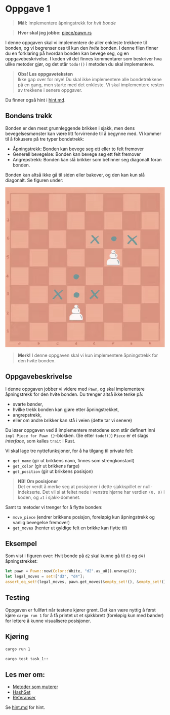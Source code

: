 # Oppgave 1
> **Mål:** Implementere åpningstrekk for _hvit bonde_

> **Hvor skal jeg jobbe:** [piece/pawn.rs](piece/pawn.rs)

I denne oppgaven skal vi implementere de aller enkleste trekkene til bonden, og vi begrenser oss til kun den _hvite_ 
bonden. I denne filen finner du en forklaring på hvordan bonden kan bevege seg, og en oppgavebeskrivelse. I koden 
vil det finnes kommentarer som beskriver hva ulike metoder gjør, og det står `todo!()` i metoden du skal implementere.

> **Obs! Les oppgaveteksten**  
> Ikke gap over for mye! Du skal ikke implementere alle bondetrekkene på en gang, men starte med det enkleste. Vi 
> skal implementere resten av trekkene i senere oppgaver.

Du finner også hint i [hint.md](./hint.md).

## Bondens trekk
Bonden er den mest grunnleggende brikken i sjakk, men dens bevegelsesmønster kan være litt forvirrende til å begynne 
med. Vi kommer til å fokusere på tre typer bondetrekk:
- Åpningstrekk: Bonden kan bevege seg ett eller to felt fremover
- Generell bevegelse: Bonden kan bevege seg ett felt fremover
- Angrepstrekk: Bonden kan slå brikker som befinner seg diagonalt foran bonden.

Bonden kan altså ikke gå til siden eller bakover, og den kan kun slå diagonalt. Se figuren under:

![Bondetrekk](../../images/moves/pawn.gif)

> **Merk!** I denne oppgaven skal vi kun implementere åpningstrekk for den hvite bonden.

## Oppgavebeskrivelse

I denne oppgaven jobber vi videre med `Pawn`, og skal implementere åpningstrekk for den hvite bonden. Du trenger 
altså ikke tenke på:
- svarte bønder,
- hvilke trekk bonden kan gjøre etter åpningstrekket,
- angrepstrekk,
- eller om andre brikker kan stå i veien (dette tar vi senere)

Du løser oppgaven ved å implementere metodene som står definert inni `impl Piece for Pawn {}`-blokken. (Se etter
`todo!()`) `Piece` er et slags *interface*, som kalles `trait` i Rust.

Vi skal lage tre nyttefunksjoner, for å ha tilgang til private felt:
   - `get_name` (gir ut brikkens navn, finnes som strengkonstant)
   - `get_color` (gir ut brikkens farge)
   - `get_position` (gir ut brikkens posisjon)

> **NB! Om posisjoner**  
> Det er verdt å merke seg at posisjoner i dette sjakkspillet er null-indekserte. Det vil si at feltet nede i
> venstre hjørne har verdien `(0, 0)` i koden, og `a1` i sjakk-domenet.

Samt to metoder vi trenger for å flytte bonden:
   - `move_piece` (endrer brikkens posisjon, foreløpig kun åpningstrekk og vanlig bevegelse fremover)
   - `get_moves` (henter ut gyldige felt en brikke kan flytte til)

## Eksempel
Som vist i figuren over: Hvit bonde på `d2` skal kunne gå til `d3` og `d4` i åpningstrekket:

```rust
let pawn = Pawn::new(Color::White, "d2".as_u8().unwrap());
let legal_moves = set!["d3", "d4"];
assert_eq_set!(legal_moves, pawn.get_moves(&empty_set!(), &empty_set!()));
```

## Testing
Oppgaven er fullført når testene kjører grønt.
Det kan være nyttig å først kjøre `cargo run 1` for å få printet ut et sjakkbrett (foreløpig kun med bønder) for 
lettere å kunne visualisere posisjoner.

## Kjøring
```bash
cargo run 1
```
```bash
cargo test task_1::
```

## Les mer om:
   - [Metoder som muterer](https://doc.rust-lang.org/book/ch05-03-method-syntax.html?#defining-methods)
   - [HashSet](https://doc.rust-lang.org/std/collections/struct.HashSet.html)
   - [Referanser](https://doc.rust-lang.org/book/ch04-02-references-and-borrowing.html)

Se [hint.md](hint.md) for hint.